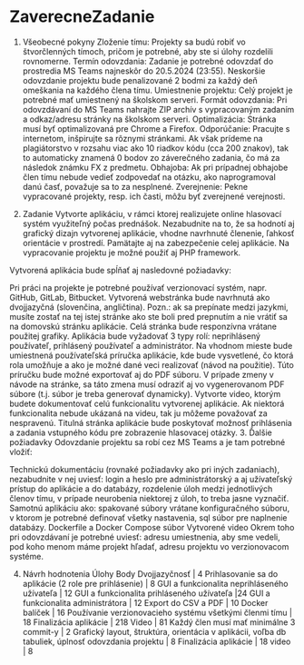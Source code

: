 # ZaverecneZadanie

1. Všeobecné pokyny
Zloženie tímu: Projekty sa budú robiť vo štvorčlenných tímoch, pričom je potrebné, aby ste si úlohy rozdelili rovnomerne.
Termín odovzdania: Zadanie je potrebné odovzdať do prostredia MS Teams najneskôr do 20.5.2024 (23:55). Neskoršie odovzdanie projektu bude penalizované 2 bodmi za každý deň omeškania na každého člena tímu.
Umiestnenie projektu: Celý projekt je potrebné mať umiestnený na školskom serveri.
Formát odovzdania: Pri odovzdávaní do MS Teams nahrajte ZIP archív s vypracovaným zadaním a odkaz/adresu stránky na školskom serveri.
Optimalizácia: Stránka musí byť optimalizovaná pre Chrome a Firefox.
Odporúčanie: Pracujte s internetom, inšpirujte sa rôznymi stránkami. Ak však prídeme na plagiátorstvo v rozsahu viac ako 10 riadkov kódu (cca 200 znakov), tak to automaticky znamená 0 bodov zo záverečného zadania, čo má za následok známku FX z predmetu.
Obhajoba: Ak pri prípadnej obhajobe člen tímu nebude vedieť zodpovedať na otázku, ako naprogramoval danú časť, považuje sa to za nesplnené.
Zverejnenie: Pekne vypracované projekty, resp. ich časti, môžu byť zverejnené verejnosti.

3. Zadanie
Vytvorte aplikáciu, v rámci ktorej realizujete online hlasovací systém využiteľný počas prednášok. Nezabudnite na to, že sa hodnotí aj grafický dizajn vytvorenej aplikácie, vhodne navrhnuté členenie, ľahkosť orientácie v prostredí. Pamätajte aj na zabezpečenie celej aplikácie. Na vypracovanie projektu je možné použiť aj PHP framework.

Vytvorená aplikácia bude spĺňať aj nasledovné požiadavky:

Pri práci na projekte je potrebné používať verzionovací systém, napr. GitHub, GitLab, Bitbucket.
Vytvorená webstránka bude navrhnutá ako dvojjazyčná (slovenčina, angličtina).
Pozn.: ak sa prepínate medzi jazykmi, musíte zostať na tej istej stránke ako ste boli pred prepnutím a nie vrátiť sa na domovskú stránku aplikácie.
Celá stránka bude responzívna vrátane použitej grafiky.
Aplikácia bude vyžadovať 3 typy rolí: neprihlásený používateľ, prihlásený používateľ a administrátor.
Na vhodnom mieste bude umiestnená používateľská príručka aplikácie, kde bude vysvetlené, čo ktorá rola umožňuje a ako je možné dané veci realizovať (návod na použitie). Túto príručku bude možné exportovať aj do PDF súboru. V prípade zmeny v návode na stránke, sa táto zmena musí odraziť aj vo vygenerovanom PDF súbore (t.j. súbor je treba generovať dynamicky).
Vytvorte video, ktorým budete dokumentovať celú funkcionalitu vytvorenej aplikácie. Ak niektorá funkcionalita nebude ukázaná na videu, tak ju môžeme považovať za nespravenú.
Titulná stránka aplikácie bude poskytovať možnosť prihlásenia a zadania vstupného kódu pre zobrazenie hlasovacej otázky.
3. Ďalšie požiadavky
Odovzdanie projektu sa robí cez MS Teams a je tam potrebné vložiť:

Technickú dokumentáciu (rovnaké požiadavky ako pri iných zadaniach), nezabudnite v nej uviesť:
login a heslo pre administrátorský a aj užívateľský prístup do aplikácie a do databázy,
rozdelenie úloh medzi jednotlivých členov tímu,
v prípade neurobenia niektorej z úloh, to treba jasne vyznačiť.
Samotnú aplikáciu ako:
spakované súbory vrátane konfiguračného súboru, v ktorom je potrebné definovať všetky nastavenia,
sql súbor pre naplnenie databázy.
Dockerfile a Docker Compose súbor
Vytvorené video
Okrem toho pri odovzdávaní je potrebné uviesť:
adresu umiestnenia, aby sme vedeli, pod koho menom máme projekt hľadať,
adresu projektu vo verzionovacom systéme.

4. Návrh hodnotenia
Úlohy	Body
Dvojjazyčnosť	| 4
Prihlasovanie sa do aplikácie (2 role pre prihlásenie) |	8
GUI a funkcionalita neprihláseného užívateľa | 12
GUI a funkcionalita prihláseného užívateľa |24
GUI a funkcionalita administrátora | 12
Export do CSV a PDF |	10
Docker balíček | 16
Používanie verzionovacieho systému všetkými členmi tímu | 18
Finalizácia aplikácie	| 218
Video | 81
Každý člen musí mať minimálne 3 commit-y |	2 
Grafický layout, štruktúra, orientácia v aplikácii, voľba db tabuliek, úplnosť odovzdania projektu |	8
Finalizácia aplikácie | 18
video | 8
